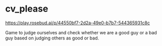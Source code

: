 # cv_please

https://play.rosebud.ai/p/44550bf7-2d2a-49e0-b7b7-544365931c8c

Game to judge ourselves and check whether we are a good guy or a bad guy based on judging others as good or bad.
